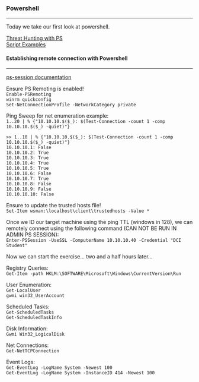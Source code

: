 ### Powershell
---
Today we take our first look at powershell.  

[Threat Hunting with PS](https://www.sans.org/white-papers/38842/)  
[Script Examples](https://learn.microsoft.com/en-us/powershell/scripting/samples/sample-scripts-for-administration?view=powershell-7.3&viewFallbackFrom=powershell-7)  

#### Establishing remote connection with Powershell
---
[ps-session documentation](https://learn.microsoft.com/en-us/powershell/module/microsoft.powershell.core/enter-pssession?view=powershell-7.3&viewFallbackFrom=powershell-6)  

Ensure PS Remoting is enabled!  
`Enable-PSRemoting`  
`winrm quickconfig`  
`Set-NetConnectionProfile -NetworkCategory private`  


Ping Sweep for net enumeration example:  
`1..20 | % {"10.10.10.$($_): $(Test-Connection -count 1 -comp 10.10.10.$($_) -quiet)"}`  
```
>> 1..10 | % {"10.10.10.$($_): $(Test-Connection -count 1 -comp 10.10.10.$($_) -quiet)"}
10.10.10.1: False
10.10.10.2: True
10.10.10.3: True
10.10.10.4: True
10.10.10.5: True
10.10.10.6: False
10.10.10.7: True
10.10.10.8: False
10.10.10.9: False
10.10.10.10: False
```
Ensure to update the trusted hosts file!  
`Set-Item wsman:\localhost\client\trustedhosts -Value *`

Once we ID our target machine using the ping TTL (windows in 128), we can remotely connect using the following command (CAN NOT BE RUN IN ADMIN PS SESSION):  
`Enter-PSSession -UseSSL -ComputerName 10.10.10.40 -Credential "DCI Student"`

Now we can start the exercise... two and a half hours later...  


Registry Queries:  
`Get-Item -path HKLM:\SOFTWARE\Microsoft\Windows\CurrentVersion\Run`  

User Enumeration:  
`Get-LocalUser`  
`gwmi win32_UserAccount`  

Scheduled Tasks:  
`Get-ScheduledTasks`  
`Get-ScheduledTaskInfo`  

Disk Information:  
`Gwmi Win32_LogicalDisk`  

Net Connections:  
`Get-NetTCPConnection`  

Event Logs:  
`Get-EventLog -LogName System -Newest 100`  
`Get-EventLog -LogName System -InstanceID 414 -Newest 100`  

